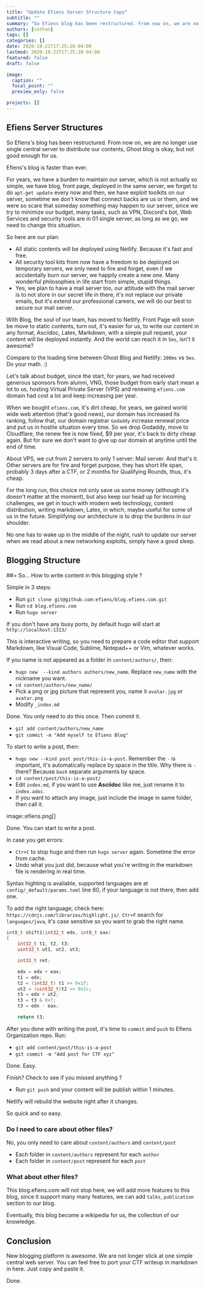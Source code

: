 ```yaml
---
title: "Update Efiens Server Structure Copy"
subtitle: ""
summary: "So Efiens blog has been restructured. From now on, we are no longer use single central server to distribute our contents, Ghost blog is okay, but not good enough for us."
authors: [cothan]
tags: []
categories: []
date: 2020-10-21T17:25:20-04:00
lastmod: 2020-10-21T17:25:20-04:00
featured: false
draft: false

image:
  caption: ""
  focal_point: ""
  preview_only: false

projects: []
---
```


## Efiens Server Structures

So Efiens's blog has been restructured. From now on, we are no longer use single central server to distribute our contents, Ghost blog is okay, but not good enough for us. 

Efiens's blog is faster than ever. 

For years, we have a burden to maintain our server, which is not actually so simple, we have blog, front page, deployed in the same server, we forget to do `apt-get update` every now and then, we have exploit toolkits on our server, sometime we don't know that connect backs are us or them, and we were so scare that someday something may happen to our server, since we try to minimize our budget, many tasks, such as VPN, Discord's bot, Web Services and security tools are in 01 single server, as long as we go, we need to change this situation. 

So here are our plan: 

- All static contents will be deployed using Netlify. Because it's fast and free. 
- All security tool kits from now have a freedom to be deployed on temporary servers, we only need to fire and forget, even if we accidentally burn our server, we happily create a new one. Many wonderful philosophies in life start from simple, stupid things. 
- Yes, we plan to have a mail server too, our attitude with the mail server is to not store in our secret life in there, it's not replace our private emails, but it's extend our professional careers, we will do our best to secure our mail server. 

With Blog, the soul of our team, has moved to Netlify. Front Page will soon be move to static contents, turn out, it's easier for us, to write our content in any format, Asciidoc, Latex, Markdown, with a simple pull request, your content will be deployed instantly. And the world can reach it in `5ms`, isn't it awesome? 

Compare to the loading time between Ghost Blog and Netlify: `200ms` vs `5ms`. Do your math. :) 

Let's talk about budget, since the start, for years, we had received generous sponsors from alumni, VNG, those budget from early start mean a lot to us, hosting Virtual Private Server (VPS) and renewing `efiens.com` domain had cost a lot and keep increasing per year. 

When we bought `efiens.com`, it's dirt cheap, for years, we gained world wide web attention (that's good news), our domain has increased its ranking, follow that, our domain registrar `Godaddy` increase renewal price and put us in hostile situation every time. So we drop Godaddy, move to Cloudflare, the renew fee is now fixed, $9 per year, it's back to dirty cheap again. But for sure we don't want to give up our domain at anytime until the end of time.

About VPS, we cut from 2 servers to only 1 server: Mail server. And that's it. Other servers are for fire and forget purpose, they has short life span, probably 3 days after a CTF, or 2 months for Qualifying Rounds, thus, it's cheap.

For the long run, this choice not only save us some money (although it's doesn't matter at the moment), but also keep our head up for incoming challenges, we get in touch with modern web technology, content distribution, writing markdown, Latex, in which, maybe useful for some of us in the future. Simplifying our architecture is to drop the burdens in our shoulder.

No one has to wake up in the middle of the night, rush to update our server when we read about a new networking exploits, simply have a good sleep. 

## Blogging Structure

##= So... How to write content in this blogging style ? 

Simple in 3 steps:

- Run `git clone git@github.com:efiens/blog.efiens.com.git`
- Run `cd blog.efiens.com`
- Run `hugo server`

If you don't have any busy ports, by default hugo will start at `http://localhost:1313/`


This is interactive writing, so you need to prepare a code editor that support Markdown, like Visual Code, Sublime, Notepad++ or Vim, whatever works.

If you name is not appeared as a folder in `content/authors/`, then:

- `hugo new  --kind authors authors/new_name`. Replace `new_name` with the nickname you want. 
- `cd content/authors/new_name/`
- Pick a png or jpg picture that represent you, name it `avatar.jpg` or `avatar.png`
- Modify `_index.md`

Done. You only need to do this once. Then commit it. 

- `git add content/authors/new_name`
- `git commit -m "Add myself to Efiens Blog"`

To start to write a post, then: 

- `hugo new --kind post post/this-is-a-post`. Remember the `-` is important, it's automatically replace by space in the title. Why there is `-` there? Because `bash` separate arguments by space. 
- `cd content/post/this-is-a-post/`
- Edit `index.md`, if you want to use **Asciidoc** like me, just rename it to `index.adoc`. 
- If you want to attach any image, just include the image in same folder, then call it.

image::efiens.png[]

Done. You can start to write a post. 


In case you get errors:

- `Ctr+C` to stop hugo and then run `hugo server` again. Sometime the error from cache. 
- Undo what you just did, because what you're writing in the markdown file is rendering in real time. 

Syntax highting is available, supported languages are at `config/_default/params.toml` line 60, if your language is not there, then add one. 

To add the right language, check here: `https://cdnjs.com/libraries/highlight.js/`. `Ctr+F` search for `languages/java`, it's case sensitive so you want to grab the right name. 

```c
int8_t shift1(int32_t edx, int8_t eax)
{
	int32_t t1, t2, t3;
	uint32_t ut1, ut2, ut3;

	int32_t ret;

	edx = edx + eax;
	t1 = edx;
	t2 = (int32_t) t1 >> 0x1f;
	ut2 = (uint32_t)t2 >> 0x1c;
	t3 = edx + ut2;
	t3 = t3 & 0xf;
	t3 = edx - eax;

	return t3;	
```

After you done with writing the post, it's time to `commit` and `push` to Efiens Organization repo. 
Run: 

- `git add content/post/this-is-a-post`
- `git commit -m "Add post for CTF xyz"`


Done. Easy. 

Finish? Check to see if you missed anything ? 

- Run `git push` and your content will be publish within 1 minutes. 

Netlify will rebuild the website right after it changes. 

So quick and so easy. 


### Do I need to care about other files? 

No, you only need to care about `content/authors` and `content/post`

- Each folder in `content/authors` represent for each `author`
- Each folder in `content/post` represent for each `post`

### What about other files? 

This blog.efiens.com will not stop here, we will add more features to this blog, since it support many many features, we can add `talks`, `publication` section to our blog.

Eventually, this blog become a wikipedia for us, the collection of our knowledge. 

## Conclusion

New blogging platform is awesome. We are not longer stick at one simple central web server. You can feel free to port your CTF writeup in markdown in here. Just copy and paste it. 

Done. 
